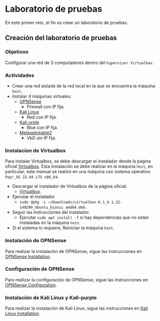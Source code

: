 # Laboratorio de pruebas

En este primer reto, el fin es crear un laboratorio de pruebas.

## Creación del laboratorio de pruebas

### Objetivos

Configurar una red de 3 computadores dentro del `hypervisor Virtualbox`.

### Actividades

- Crear una red aislada de la red local en la que se encuentra la máquina `host`.
- Instalar 4 máquinas virtuales:
  - [OPNSense](https://opnsense.org/)
    - Firewall con IP fija.
  - [Kali Linux](https://www.kali.org/get-kali/)
    - Red con IP fija.
  - [Kali-urple](https://www.kali.org/get-kali/)
    - Blue con IP fija.
  - [Metasploitable2](https://sourceforge.net/projects/metasploitable/files/Metasploitable2/)
    - VbD sin IP fija.

### Instalacion de Virtualbox

Para instalar Virtualbox, se debe descargar el instalador desde la página oficial [Virtualbox](https://www.virtualbox.org/).
Esta instalación se debe realizar en la máquina `host`, en particular, este manual se realizó en una máquina con sistema operativo `Pop!_OS 22.04 LTS x86_64`.

- Descargar el instalador de Virtualbox de la página oficial.
  - [Virtualbox](https://www.virtualbox.org/wiki/Linux_Downloads).
- Ejecutar el instalador.
  - `sudo dpkg -i ~/Downloads/virtualbox-6.1_6.1.32-149290_Ubuntu_bionic_amd64.deb`.
- Seguir las instrucciones del instalador.
  - Ejecutar `sudo apt install -f` si hay dependencias que no están instaladas en la máquina `host`.
- Si el sistema lo requiere, Reiniciar la máquina `host`.

### Instalación de OPNSense

Para realizar la instalación de OPNSense, sigue las instrucciones en [OPNSense Installation](./opnSense/opnSenseInstallation.md).

### Configuración de OPNSense

Para realizar la configuración de OPNSense, sigue las instrucciones en [OPNSense Configuration](./opnSense/opnSenseConfiguration.md).

### Instalación de Kali Linux y Kali-purple

Para realizar la instalación de Kali Linux, sigue las instrucciones en [Kali Linux Installation](./kaliLinux/kaliLinuxInstallation.md).
